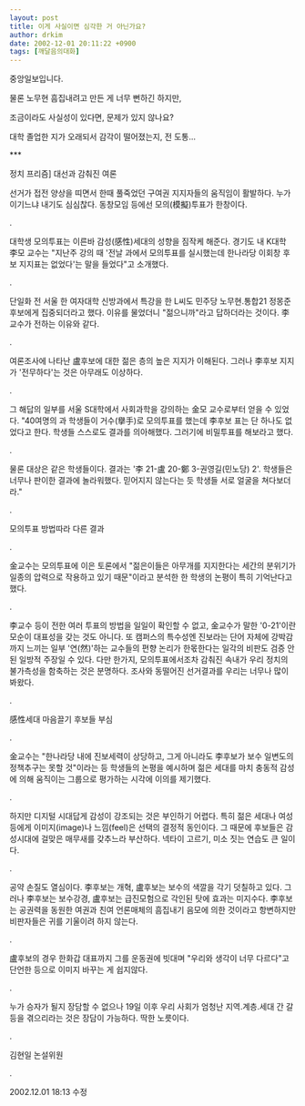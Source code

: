 ```yaml
---
layout: post
title: 이게 사실이면 심각한 거 아닌가요?
author: drkim
date: 2002-12-01 20:11:22 +0900
tags: [깨달음의대화]
---
```

중앙일보입니다.
  
물론 노무현 흠집내려고 만든 게 너무 뻔하긴 하지만,
  
조금이라도 사실성이 있다면, 문제가 있지 않나요?
  
대학 졸업한 지가 오래되서 감각이 떨어졌는지, 전 도통...
  

  
\***
  

  
정치 프리즘] 대선과 감춰진 여론
  

  

  
선거가 접전 양상을 띠면서 한때 풀죽었던 구여권 지지자들의 움직임이 활발하다. 누가 이기느냐 내기도 심심찮다. 동창모임 등에선 모의(模擬)투표가 한창이다.
  
.
  
대학생 모의투표는 이른바 감성(感性)세대의 성향을 짐작케 해준다. 경기도 내 K대학 李모 교수는 "지난주 강의 때 '전날 과에서 모의투표를 실시했는데 한나라당 이회창 후보 지지표는 없었다'는 말을 들었다"고 소개했다.
  
.
  
단일화 전 서울 한 여자대학 신방과에서 특강을 한 L씨도 민주당 노무현.통합21 정몽준 후보에게 집중되더라고 했다. 이유를 물었더니 "젊으니까"라고 답하더라는 것이다. 李교수가 전하는 이유와 같다.
  
.
  
여론조사에 나타난 盧후보에 대한 젊은 층의 높은 지지가 이해된다. 그러나 李후보 지지가 '전무하다'는 것은 아무래도 이상하다.
  
.
  
그 해답의 일부를 서울 S대학에서 사회과학을 강의하는 金모 교수로부터 얻을 수 있었다. "40여명의 과 학생들이 거수(擧手)로 모의투표를 했는데 李후보 표는 단 하나도 없었다고 한다. 학생들 스스로도 결과를 의아해했다. 그러기에 비밀투표를 해보라고 했다.
  
.
  
물론 대상은 같은 학생들이다. 결과는 '李 21-盧 20-鄭 3-권영길(민노당) 2'. 학생들은 너무나 판이한 결과에 놀라워했다. 믿어지지 않는다는 듯 학생들 서로 얼굴을 쳐다보더라."
  
.
  
모의투표 방법따라 다른 결과
  
.
  
金교수는 모의투표에 이은 토론에서 "젊은이들은 아무개를 지지한다는 세간의 분위기가 일종의 압력으로 작용하고 있기 때문"이라고 분석한 한 학생의 논평이 특히 기억난다고 했다.
  
.
  
李교수 등이 전한 여러 투표의 방법을 일일이 확인할 수 없고, 金교수가 말한 '0-21'이란 모순이 대표성을 갖는 것도 아니다. 또 캠퍼스의 특수성엔 진보라는 단어 자체에 강박감까지 느끼는 일부 '연(然)'하는 교수들의 편향 논리가 한몫한다는 일각의 비판도 검증 안된 일방적 주장일 수 있다. 다만 한가지, 모의투표에서조차 감춰진 속내가 우리 정치의 불가측성을 함축하는 것은 분명하다. 조사와 동떨어진 선거결과를 우리는 너무나 많이 봐왔다.
  
.
  
感性세대 마음끌기 후보들 부심
  
.
  
金교수는 "한나라당 내에 진보세력이 상당하고, 그게 아니라도 李후보가 보수 일변도의 정책추구는 못할 것"이라는 등 학생들의 논평을 예시하며 젊은 세대를 마치 충동적 감성에 의해 움직이는 그룹으로 평가하는 시각에 이의를 제기했다.
  
.
  
하지만 디지털 시대답게 감성이 강조되는 것은 부인하기 어렵다. 특히 젊은 세대나 여성 등에게 이미지(image)나 느낌(feel)은 선택의 결정적 동인이다. 그 때문에 후보들은 감성시대에 걸맞은 매무새를 갖추느라 부산하다. 넥타이 고르기, 미소 짓는 연습도 큰 일이다.
  
.
  
공약 손질도 열심이다. 李후보는 개혁, 盧후보는 보수의 색깔을 각기 덧칠하고 있다. 그러나 李후보는 보수강경, 盧후보는 급진모험으로 각인된 탓에 효과는 미지수다. 李후보는 공권력을 동원한 여권과 친여 언론매체의 흠집내기 음모에 의한 것이라고 항변하지만 비판자들은 귀를 기울이려 하지 않는다.
  
.
  
盧후보의 경우 한화갑 대표까지 그를 운동권에 빗대며 "우리와 생각이 너무 다르다"고 단언한 등으로 이미지 바꾸는 게 쉽지않다.
  
.
  
누가 승자가 될지 장담할 수 없으나 19일 이후 우리 사회가 엄청난 지역.계층.세대 간 갈등을 겪으리라는 것은 장담이 가능하다. 딱한 노릇이다.
  
.
  
김현일 논설위원
  
.
  
2002.12.01 18:13 수정